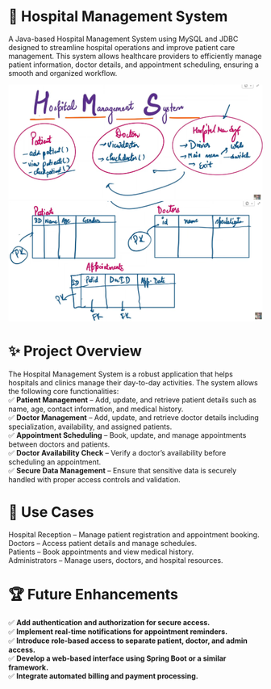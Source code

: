 # 🏥 Hospital Management System
A Java-based Hospital Management System using MySQL and JDBC designed to streamline hospital operations and improve patient care management. This system allows healthcare providers to efficiently manage patient information, doctor details, and appointment scheduling, ensuring a smooth and organized workflow.

![Hospital System](assets/hospital.png)
![Hospital System](assets/hospital_db.png)

# ✨ Project Overview
The Hospital Management System is a robust application that helps hospitals and clinics manage their day-to-day activities. The system allows the following core functionalities: <br>
✅ **Patient Management** – Add, update, and retrieve patient details such as name, age, contact information, and medical history. <br>
✅ **Doctor Management** – Add, update, and retrieve doctor details including specialization, availability, and assigned patients. <br>
✅ **Appointment Scheduling** – Book, update, and manage appointments between doctors and patients. <br>
✅ **Doctor Availability Check** – Verify a doctor’s availability before scheduling an appointment. <br>
✅ **Secure Data Management** – Ensure that sensitive data is securely handled with proper access controls and validation. <br>

# 🎯 Use Cases
Hospital Reception – Manage patient registration and appointment booking. <br>
Doctors – Access patient details and manage schedules. <br>
Patients – Book appointments and view medical history. <br>
Administrators – Manage users, doctors, and hospital resources. <br>

# 🏆 Future Enhancements
✅ **Add authentication and authorization for secure access.** <br>
✅ **Implement real-time notifications for appointment reminders.** <br>
✅ **Introduce role-based access to separate patient, doctor, and admin access.** <br>
✅ **Develop a web-based interface using Spring Boot or a similar framework.** <br>
✅ **Integrate automated billing and payment processing.** <br>
